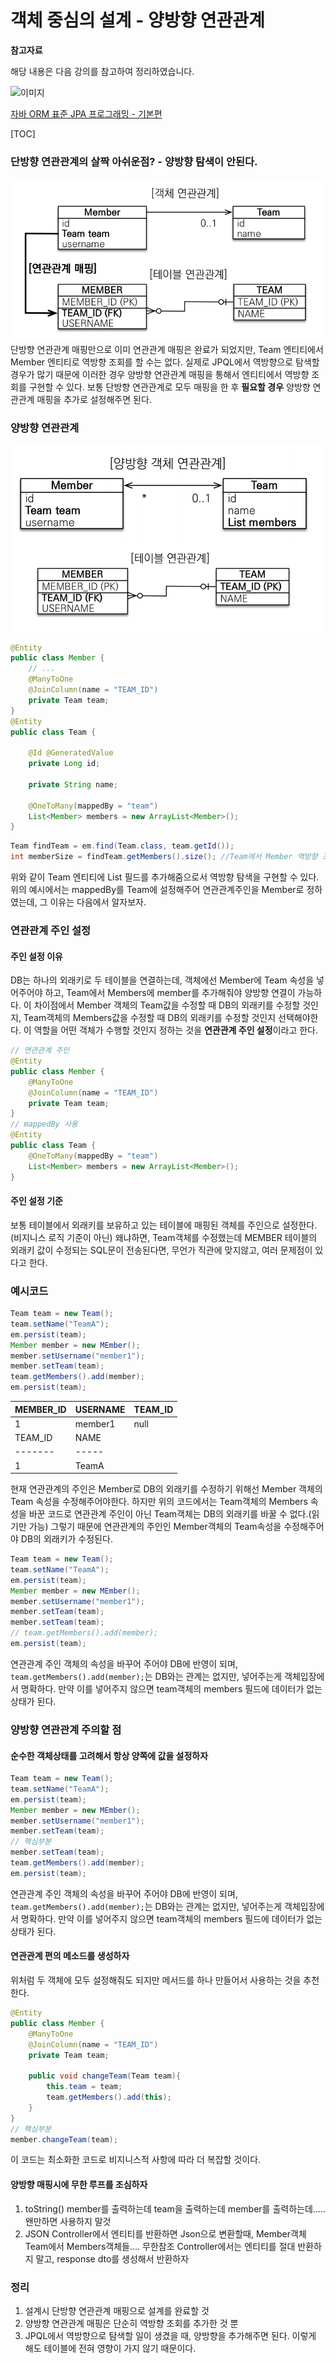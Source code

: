 # 객체 중심의 설계 - 양방향 연관관계

**참고자료**

해당 내용은 다음 강의를 참고하여 정리하였습니다.

![이미지](https://cdn.inflearn.com/public/courses/324109/course_cover/161476f8-f0b7-4b04-b293-ce648c2ea445/kyh_jsp.png)

[자바 ORM 표준 JPA 프로그래밍 - 기본편](https://www.inflearn.com/course/ORM-JPA-Basic/dashboard)



[TOC]
### 단방향 연관관계의 살짝 아쉬운점? - 양방향 탐색이 안된다.
![image-20231010172444313](img/image-20231010172444313.png)
단방향 연관관계 매핑만으로 이미 연관관계 매핑은 완료가 되었지만, Team 엔티티에서 Member 엔티티로 역방향 조회를 할 수는 없다.
실제로 JPQL에서 역방향으로 탐색할 경우가 많기 때문에 이러한 경우 양방향 연관관계 매핑을 통해서 엔티티에서 역방향 조회를 구현할 수 있다.
보통 단방향 연관관계로 모두 매핑을 한 후 **필요할 경우** 양방향 연관관계 매핑을 추가로 설정해주면 된다.
### 양방향 연관관계
![image-20231010183538025](img/image-20231010183538025.png)
```java
@Entity
public class Member { 
    // ...
    @ManyToOne
    @JoinColumn(name = "TEAM_ID")
    private Team team;
}
@Entity
public class Team {
    
    @Id @GeneratedValue
    private Long id;
    
    private String name;
    
    @OneToMany(mappedBy = "team")
    List<Member> members = new ArrayList<Member>();
}
```
```java
Team findTeam = em.find(Team.class, team.getId()); 
int memberSize = findTeam.getMembers().size(); //Team에서 Member 역방향 조회
```
위와 같이 Team 엔티티에 List<Member> 필드를 추가해줌으로서 역방향 탐색을 구현할 수 있다.
위의 예시에서는 mappedBy를 Team에 설정해주어 연관관계주인을 Member로 정하였는데, 그 이유는 다음에서 알자보자.
### 연관관계 주인 설정
#### 주인 설정 이유
DB는 하나의 외래키로 두 테이블을 연결하는데, 객체에선 Member에 Team 속성을 넣어주어야 하고, Team에서 Members에 member를 추가해줘야 양방향 연결이 가능하다.
이 차이점에서 Member 객체의 Team값을 수정할 때 DB의 외래키를 수정할 것인지, Team객체의 Members값을 수정할 때 DB의 외래키를 수정할 것인지 선택해야한다.
이 역할을 어떤 객체가 수행할 것인지 정하는 것을 **연관관계 주인 설정**이라고 한다.
```java
// 연관관계 주인
@Entity
public class Member { 
    @ManyToOne
    @JoinColumn(name = "TEAM_ID")
    private Team team;
}
// mappedBy 사용
@Entity
public class Team {
    @OneToMany(mappedBy = "team")
    List<Member> members = new ArrayList<Member>();
}
```
#### 주인 설정 기준
보통 테이블에서 외래키를 보유하고 있는 테이블에 매핑된 객체를 주인으로 설정한다. (비지니스 로직 기준이 아닌)
왜냐하면, Team객체를 수정했는데 MEMBER 테이블의 외래키 값이 수정되는 SQL문이 전송된다면, 무언가 직관에 맞지않고, 여러 문제점이 있다고 한다.
### 예시코드
```java
Team team = new Team();
team.setName("TeamA");
em.persist(team);
Member member = new MEmber();
member.setUsername("member1");
member.setTeam(team);
team.getMembers().add(member);
em.persist(team);
```
| MEMBER_ID | USERNAME | TEAM_ID |
| --------- | -------- | ------- |
| 1         | member1  | null    |
| TEAM_ID | NAME  |
| ------- | ----- |
| 1       | TeamA |
현재 연관관계의 주인은 Member로 DB의 외래키를 수정하기 위해선 Member 객체의 Team 속성을 수정해주어야한다.
하지만 위의 코드에서는 Team객체의 Members 속성을 바꾼 코드로 연관관계 주인이 아닌 Team객체는 DB의 외래키를 바꿀 수 없다.(읽기만 가능)
그렇기 때문에 연관관계의 주인인 Member객체의 Team속성을 수정해주어야 DB의 외래키가 수정된다.
```java
Team team = new Team();
team.setName("TeamA");
em.persist(team);
Member member = new MEmber();
member.setUsername("member1");
member.setTeam(team);
member.setTeam(team);
// team.getMembers().add(member);
em.persist(team);
```
연관관계 주인 객체의 속성을 바꾸어 주어야 DB에 반영이 되며, `team.getMembers().add(member);`는 DB와는 관계는 없지만, 넣어주는게 객체입장에서 명확하다. 만약 이를 넣어주지 않으면 team객체의 members 필드에 데이터가 없는 상태가 된다.
### 양방향 연관관계 주의할 점
#### 순수한 객체상태를 고려해서 항상 양쪽에 값을 설정하자
```java
Team team = new Team();
team.setName("TeamA");
em.persist(team);
Member member = new MEmber();
member.setUsername("member1");
member.setTeam(team);
// 핵심부분
member.setTeam(team);
team.getMembers().add(member);
em.persist(team);
```
연관관계 주인 객체의 속성을 바꾸어 주어야 DB에 반영이 되며, `team.getMembers().add(member);`는 DB와는 관계는 없지만, 넣어주는게 객체입장에서 명확하다. 만약 이를 넣어주지 않으면 team객체의 members 필드에 데이터가 없는 상태가 된다.
#### 연관관계 편의 메소드를 생성하자
위처럼 두 객체에 모두 설정해줘도 되지만 메서드를 하나 만들어서 사용하는 것을 추천한다.
```java
@Entity
public class Member { 
    @ManyToOne
    @JoinColumn(name = "TEAM_ID")
    private Team team;
    
    public void changeTeam(Team team){
        this.team = team;
        team.getMembers().add(this);
    }
}
// 핵심부분
member.changeTeam(team);
```
이 코드는 최소화한 코드로 비지니스적 사항에 따라 더 복잡할 것이다.
#### 양방향 매핑시에 무한 루프를 조심하자
1. toString()
member를 출력하는데 team을 출력하는데 member를 출력하는데.....
왠만하면 사용하지 말것
2. JSON
Controller에서 엔티티를 반환하면 Json으로 변환할때, Member객체 Team에서 Members객체들.... 무한참조
Controller에서는 엔티티를 절대 반환하지 말고, response dto를 생성해서 반환하자
### 정리
1. 설계시 단방향 연관관계 매핑으로 설계를 완료할 것
2. 양방향 연관관계 매핑은 단순히 역방향 조회를 추가한 것 뿐
3. JPQL에서 역방향으로 탐색할 일이 생겼을 때, 양방향을 추가해주면 된다.
이렇게 해도 테이블에 전혀 영향이 가지 않기 때문이다.